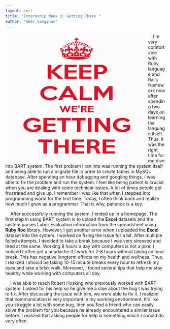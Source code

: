```yaml
---
layout: post
title: "Internship Week 3: Getting There "
author: "Sher Sanginov"
---
```



<img class="img-responsive" src="/assets/img/intern7.png" alt="Drawing" style="width: 450px; height: 400px; display: block; float:left; ">

&nbsp;&nbsp;&nbsp;&nbsp;I'm very comfortable with Ruby language and Rails framework now after spending two days on learning the language itself. Thus, it was the right time for me dive into BART system. The first problem I ran into was running the system itself and being able to run a migrate file in order to create tables in MySQL database. After spending an hour debugging and googling things, I was able to fix the problem and run the system. I feel like being patient is crucial when you are dealing with some technical issues. A lot of times people get frustrated and give up. I remember I was like that when I stepped into programming world for the first time. Today, I often think back and realize how much I grew as a programmer. That is why, patience is a key. 

&nbsp;&nbsp;&nbsp;&nbsp;After successfully running the system, I ended up in a homepage. The first step in using BART system is to upload the **Excel** datasets and the system parses Labor Evaluation information from the spreadsheet using **Ruby Roo** library. However, I got another error when I uploaded the **Excel** dataset into the system. I worked on fixing the issue for a bit. After multiple failed attempts, I decided to take a break because I was very stressed and tired at the same. Working 8 hours a day with computers is not a joke. I noticed I often get a headache if I work for 7-8 hours without taking an hour break. This has negative longterm effects on my health and wellness. Thus, I realized I should be taking 10-15 minute breaks every hour to refresh my eyes and take a brisk walk. Moreover, I found several tips that help me stay healthy while working with computers all day. 

&nbsp;&nbsp;&nbsp;&nbsp;I was able to reach Robert Hosking who previously worked with BART system. I asked for his help so he give me a clue about the bug I was trying to fix. After discussing the issue with him, we were able to fix it. I realized that communication is very important in my working environment. It's like you struggle a lot with some bug, then you find a friend who can easily solve the problem for you because he already encountered a similar issue before. I realized that asking people for help is something which I should do very often. 
